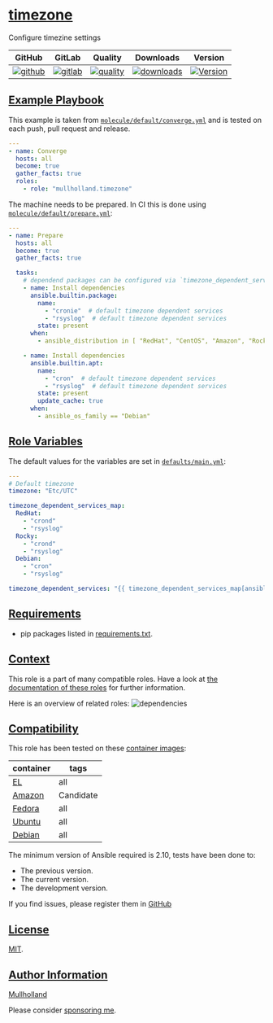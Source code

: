 # [timezone](#timezone)

Configure timezine settings

|GitHub|GitLab|Quality|Downloads|Version|
|------|------|-------|---------|-------|
|[![github](https://github.com/mullholland/ansible-role-timezone/workflows/Ansible%20Molecule/badge.svg)](https://github.com/mullholland/ansible-role-timezone/actions)|[![gitlab](https://gitlab.com/opensourceunicorn/ansible-role-timezone/badges/master/pipeline.svg)](https://gitlab.com/opensourceunicorn/ansible-role-timezone)|[![quality](https://img.shields.io/ansible/quality/57676)](https://galaxy.ansible.com/mullholland/timezone)|[![downloads](https://img.shields.io/ansible/role/d/57676)](https://galaxy.ansible.com/mullholland/timezone)|[![Version](https://img.shields.io/github/release/mullholland/ansible-role-timezone.svg)](https://github.com/mullholland/ansible-role-timezone/releases/)|

## [Example Playbook](#example-playbook)

This example is taken from [`molecule/default/converge.yml`](https://github.com/mullholland/ansible-role-timezone/blob/master/molecule/default/converge.yml) and is tested on each push, pull request and release.

```yaml
---
- name: Converge
  hosts: all
  become: true
  gather_facts: true
  roles:
    - role: "mullholland.timezone"
```

The machine needs to be prepared. In CI this is done using [`molecule/default/prepare.yml`](https://github.com/mullholland/ansible-role-timezone/blob/master/molecule/default/prepare.yml):

```yaml
---
- name: Prepare
  hosts: all
  become: true
  gather_facts: true

  tasks:
    # dependend packages can be configured via `timezone_dependent_services`
    - name: Install dependencies
      ansible.builtin.package:
        name:
          - "cronie"  # default timezone dependent services
          - "rsyslog"  # default timezone dependent services
        state: present
      when:
        - ansible_distribution in [ "RedHat", "CentOS", "Amazon", "Rocky", "AlmaLinux", "Fedora" ]

    - name: Install dependencies
      ansible.builtin.apt:
        name:
          - "cron"  # default timezone dependent services
          - "rsyslog"  # default timezone dependent services
        state: present
        update_cache: true
      when:
        - ansible_os_family == "Debian"
```


## [Role Variables](#role-variables)

The default values for the variables are set in [`defaults/main.yml`](https://github.com/mullholland/ansible-role-timezone/blob/master/defaults/main.yml):

```yaml
---
# Default timezone
timezone: "Etc/UTC"

timezone_dependent_services_map:
  RedHat:
    - "crond"
    - "rsyslog"
  Rocky:
    - "crond"
    - "rsyslog"
  Debian:
    - "cron"
    - "rsyslog"

timezone_dependent_services: "{{ timezone_dependent_services_map[ansible_distribution] | default(timezone_dependent_services_map[ansible_os_family] | default(timezone_dependent_services_map['default'] )) }}"
```

## [Requirements](#requirements)

- pip packages listed in [requirements.txt](https://github.com/mullholland/ansible-role-timezone/blob/master/requirements.txt).


## [Context](#context)

This role is a part of many compatible roles. Have a look at [the documentation of these roles](https://mullholland.net) for further information.

Here is an overview of related roles:
![dependencies](https://raw.githubusercontent.com/mullholland/ansible-role-timezone/png/requirements.png "Dependencies")

## [Compatibility](#compatibility)

This role has been tested on these [container images](https://hub.docker.com/u/mullholland):

|container|tags|
|---------|----|
|[EL](https://hub.docker.com/repository/docker/mullholland/docker-centos-systemd/general)|all|
|[Amazon](https://hub.docker.com/repository/docker/mullholland/docker-amazonlinux-systemd/general)|Candidate|
|[Fedora](https://hub.docker.com/repository/docker/mullholland/docker-fedora-systemd/general)|all|
|[Ubuntu](https://hub.docker.com/repository/docker/mullholland/docker-ubuntu-systemd/general)|all|
|[Debian](https://hub.docker.com/repository/docker/mullholland/docker-debian-systemd/general)|all|

The minimum version of Ansible required is 2.10, tests have been done to:

- The previous version.
- The current version.
- The development version.

If you find issues, please register them in [GitHub](https://github.com/mullholland/ansible-role-timezone/issues)

## [License](#license)

[MIT](https://github.com/mullholland/ansible-role-timezone/blob/master/LICENSE).

## [Author Information](#author-information)

[Mullholland](https://mullholland.net)

Please consider [sponsoring me](https://github.com/sponsors/mullholland).
